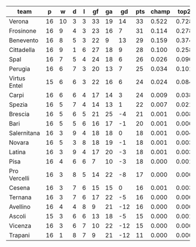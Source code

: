 |     team     | p  | w  | d | l | gf | ga | gd  | pts | champ | top2  | top3  | top4  |  5-7  | bot4  | bot3  | bot2  |
|--------------|----|----|---|---|----|----|-----|-----|-------|-------|-------|-------|-------|-------|-------|-------|
| Verona       | 16 | 10 | 3 | 3 | 33 | 19 |  14 |  33 | 0.522 | 0.728 | 0.838 | 0.906 | 0.079 | 0.000 | 0.000 | 0.000|
| Frosinone    | 16 |  9 | 4 | 3 | 23 | 16 |   7 |  31 | 0.114 | 0.278 | 0.450 | 0.594 | 0.268 | 0.000 | 0.000 | 0.000|
| Benevento    | 16 |  8 | 5 | 3 | 22 |  9 |  13 |  29 | 0.159 | 0.374 | 0.552 | 0.694 | 0.218 | 0.000 | 0.000 | 0.000|
| Cittadella   | 16 |  9 | 1 | 6 | 27 | 18 |   9 |  28 | 0.100 | 0.258 | 0.410 | 0.548 | 0.280 | 0.000 | 0.000 | 0.000|
| Spal         | 16 |  7 | 5 | 4 | 24 | 18 |   6 |  26 | 0.026 | 0.090 | 0.179 | 0.280 | 0.319 | 0.006 | 0.003 | 0.001|
| Perugia      | 16 |  6 | 7 | 3 | 20 | 13 |   7 |  25 | 0.034 | 0.101 | 0.193 | 0.302 | 0.329 | 0.005 | 0.002 | 0.001|
| Virtus Entel | 15 |  6 | 6 | 3 | 22 | 16 |   6 |  24 | 0.024 | 0.084 | 0.163 | 0.259 | 0.320 | 0.007 | 0.004 | 0.001|
| Carpi        | 16 |  6 | 6 | 4 | 17 | 14 |   3 |  24 | 0.009 | 0.038 | 0.087 | 0.148 | 0.277 | 0.015 | 0.008 | 0.003|
| Spezia       | 16 |  5 | 7 | 4 | 14 | 13 |   1 |  22 | 0.007 | 0.021 | 0.050 | 0.094 | 0.213 | 0.031 | 0.015 | 0.006|
| Brescia      | 16 |  5 | 6 | 5 | 21 | 25 |  -4 |  21 | 0.001 | 0.008 | 0.018 | 0.038 | 0.112 | 0.097 | 0.056 | 0.029|
| Bari         | 16 |  5 | 5 | 6 | 16 | 17 |  -1 |  20 | 0.001 | 0.006 | 0.016 | 0.035 | 0.126 | 0.076 | 0.043 | 0.018|
| Salernitana  | 16 |  3 | 9 | 4 | 18 | 18 |   0 |  18 | 0.001 | 0.004 | 0.011 | 0.024 | 0.092 | 0.124 | 0.074 | 0.037|
| Novara       | 16 |  5 | 3 | 8 | 18 | 19 |  -1 |  18 | 0.001 | 0.003 | 0.009 | 0.021 | 0.077 | 0.141 | 0.089 | 0.047|
| Latina       | 16 |  3 | 9 | 4 | 17 | 20 |  -3 |  18 | 0.001 | 0.003 | 0.008 | 0.017 | 0.081 | 0.137 | 0.084 | 0.041|
| Pisa         | 16 |  4 | 6 | 6 |  7 | 10 |  -3 |  18 | 0.000 | 0.001 | 0.004 | 0.009 | 0.049 | 0.206 | 0.134 | 0.070|
| Pro Vercelli | 16 |  3 | 8 | 5 | 14 | 22 |  -8 |  17 | 0.000 | 0.000 | 0.002 | 0.004 | 0.020 | 0.369 | 0.268 | 0.163|
| Cesena       | 16 |  3 | 7 | 6 | 15 | 15 |   0 |  16 | 0.001 | 0.003 | 0.008 | 0.017 | 0.069 | 0.156 | 0.099 | 0.052|
| Ternana      | 16 |  3 | 7 | 6 | 17 | 22 |  -5 |  16 | 0.000 | 0.000 | 0.002 | 0.005 | 0.028 | 0.321 | 0.222 | 0.131|
| Avellino     | 16 |  4 | 4 | 8 |  9 | 21 | -12 |  16 | 0.000 | 0.000 | 0.000 | 0.001 | 0.008 | 0.544 | 0.420 | 0.285|
| Ascoli       | 15 |  3 | 6 | 6 | 13 | 18 |  -5 |  15 | 0.000 | 0.001 | 0.002 | 0.006 | 0.034 | 0.287 | 0.197 | 0.110|
| Vicenza      | 16 |  3 | 6 | 7 | 10 | 22 | -12 |  15 | 0.000 | 0.000 | 0.000 | 0.001 | 0.004 | 0.644 | 0.531 | 0.383|
| Trapani      | 16 |  1 | 8 | 7 |  9 | 21 | -12 |  11 | 0.000 | 0.000 | 0.000 | 0.000 | 0.001 | 0.835 | 0.751 | 0.625|

